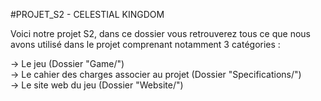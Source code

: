 #PROJET_S2 - CELESTIAL KINGDOM

Voici notre projet S2, dans ce dossier vous retrouverez tous ce que nous avons utilisé dans le projet comprenant notamment 3 catégories :

-> Le jeu (Dossier "Game/")\
-> Le cahier des charges associer au projet (Dossier "Specifications/")\
-> Le site web du jeu (Dossier "Website/")
